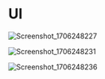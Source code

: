 # UI


![Screenshot_1706248227](https://github.com/mzunohkaru/Flutter-UI-Job-Finder/assets/99012157/82968e60-44c0-4b4b-9ae8-eae668f4bba5)


![Screenshot_1706248231](https://github.com/mzunohkaru/Flutter-UI-Job-Finder/assets/99012157/15db3dba-1b1e-4ce4-853b-a97effa3240e)


![Screenshot_1706248236](https://github.com/mzunohkaru/Flutter-UI-Job-Finder/assets/99012157/184c02c9-863c-4869-9f31-28ccab959846)